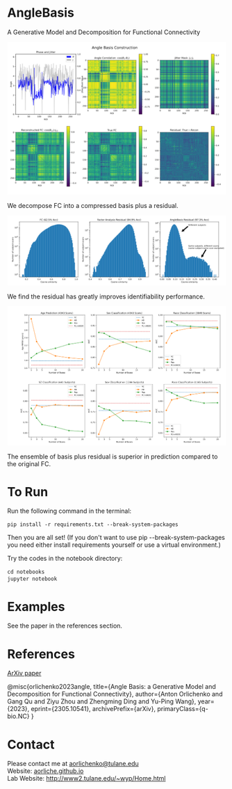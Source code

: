 # AngleBasis
A Generative Model and Decomposition for Functional Connectivity

<img src='https://github.com/aorliche/AngleBasis/blob/8db7f4629757187157b51d4694f3090ba4eafe95/images/construction.png' alt='construction.png' width='800'>

We decompose FC into a compressed basis plus a residual.

<img src='https://github.com/aorliche/AngleBasis/blob/8db7f4629757187157b51d4694f3090ba4eafe95/images/identifiability.png' alt='identifiability.png' width='800'>

We find the residual has greatly improves identifiability performance.

<img src='https://github.com/aorliche/AngleBasis/blob/8db7f4629757187157b51d4694f3090ba4eafe95/images/prediction.png' alt='prediction.png' width='800'>

The ensemble of basis plus residual is superior in prediction compared to the original FC.

# To Run
Run the following command in the terminal:

```
pip install -r requirements.txt --break-system-packages
```

Then you are all set! (If you don't want to use pip --break-system-packages you need either install requirements yourself or use a virtual environment.)

Try the codes in the notebook directory:

```
cd notebooks
jupyter notebook
```

# Examples

See the paper in the references section.

# References
<a href='https://arxiv.org/abs/2305.10541'>ArXiv paper</a>

@misc{orlichenko2023angle,
      title={Angle Basis: a Generative Model and Decomposition for Functional Connectivity}, 
      author={Anton Orlichenko and Gang Qu and Ziyu Zhou and Zhengming Ding and Yu-Ping Wang},
      year={2023},
      eprint={2305.10541},
      archivePrefix={arXiv},
      primaryClass={q-bio.NC}
}

# Contact
Please contact me at <a href='mailto:aorlichenko@tulane.edu'>aorlichenko@tulane.edu</a><br>
Website: <a href='https://aorliche.github.io'>aorliche.github.io</a><br>
Lab Website: <a href='http://www2.tulane.edu/~wyp/Home.html'>http://www2.tulane.edu/~wyp/Home.html</a>

